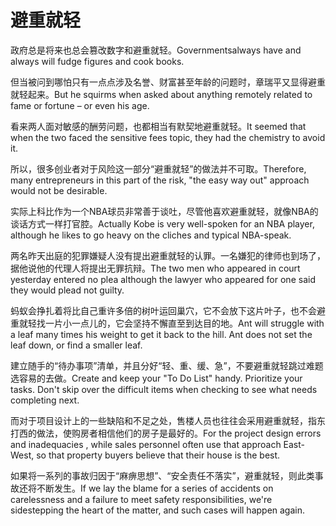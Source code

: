 # 避重就轻

<p><span class="chinese">政府总是将来也总会篡改数字和避重就轻。</span><span class="english">Governmentsalways have and always will fudge figures and cook books.</span></p>

<p><span class="chinese">但当被问到哪怕只有一点点涉及名誉、财富甚至年龄的问题时，章瑞平又显得避重就轻起来。</span><span class="english">But he squirms when asked about anything remotely related to fame or fortune – or even his age.</span></p>

<p><span class="chinese">看来两人面对敏感的酬劳问题，也都相当有默契地避重就轻。</span><span class="english">It seemed that when the two faced the sensitive fees topic, they had the chemistry to avoid it.</span></p>

<p><span class="chinese">所以，很多创业者对于风险这一部分“避重就轻”的做法并不可取。</span><span class="english">Therefore, many entrepreneurs in this part of the risk, "the easy way out" approach would not be desirable.</span></p>

<p><span class="chinese">实际上科比作为一个NBA球员非常善于谈吐，尽管他喜欢避重就轻，就像NBA的谈话方式一样打官腔。</span><span class="english">Actually Kobe is very well-spoken for an NBA player, although he likes to go heavy on the cliches and typical NBA-speak.</span></p>

<p><span class="chinese">两名昨天出庭的犯罪嫌疑人没有提出避重就轻的认罪。一名嫌犯的律师也到场了，据他说他的代理人将提出无罪抗辩。</span><span class="english">The two men who appeared in court yesterday entered no plea although the lawyer who appeared for one said they would plead not guilty.</span></p>

<p><span class="chinese">蚂蚁会挣扎着将比自己重许多倍的树叶运回巢穴，它不会放下这片叶子，也不会避重就轻找一片小一点儿的，它会坚持不懈直至到达目的地。</span><span class="english">Ant will struggle with a leaf many times his weight to get it back to the hill. Ant does not set the leaf down, or find a smaller leaf.</span></p>

<p><span class="chinese">建立随手的“待办事项”清单，并且分好“轻、重、缓、急”，不要避重就轻跳过难题选容易的去做。</span><span class="english">Create and keep your "To Do List" handy. Prioritize your tasks. Don't skip over the difficult items when checking to see what needs completing next.</span></p>

<p><span class="chinese">而对于项目设计上的一些缺陷和不足之处，售楼人员也往往会采用避重就轻，指东打西的做法，使购房者相信他们的房子是最好的。</span><span class="english">For the project design errors and inadequacies , while sales personnel often use that approach East-West, so that property buyers believe that their house is the best.</span></p>

<p><span class="chinese">如果将一系列的事故归因于“麻痹思想”、“安全责任不落实”，避重就轻，则此类事故还将不断发生。</span><span class="english">If we lay the blame for a series of accidents on carelessness and a failure to meet safety responsibilities, we're sidestepping the heart of the matter, and such cases will happen again.</span></p>

